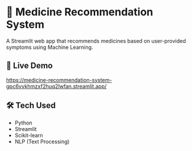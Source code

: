 # 💊 Medicine Recommendation System
A Streamlit web app that recommends medicines based on user-provided symptoms using Machine Learning.
## 🚀 Live Demo
https://medicine-recommendation-system-gpc6vvkhmzxf2huq2lwfan.streamlit.app/
## 🛠️ Tech Used
- Python  
- Streamlit  
- Scikit-learn  
- NLP (Text Processing)
